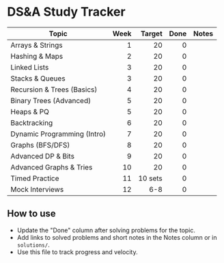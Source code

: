 # DS&A Study Tracker

| Topic | Week | Target | Done | Notes |
|---|---:|---:|---:|---|
| Arrays & Strings | 1 | 20 | 0 | |
| Hashing & Maps | 2 | 20 | 0 | |
| Linked Lists | 3 | 20 | 0 | |
| Stacks & Queues | 3 | 20 | 0 | |
| Recursion & Trees (Basics) | 4 | 20 | 0 | |
| Binary Trees (Advanced) | 5 | 20 | 0 | |
| Heaps & PQ | 5 | 20 | 0 | |
| Backtracking | 6 | 20 | 0 | |
| Dynamic Programming (Intro) | 7 | 20 | 0 | |
| Graphs (BFS/DFS) | 8 | 20 | 0 | |
| Advanced DP & Bits | 9 | 20 | 0 | |
| Advanced Graphs & Tries | 10 | 20 | 0 | |
| Timed Practice | 11 | 10 sets | 0 | |
| Mock Interviews | 12 | 6-8 | 0 | |


## How to use
- Update the "Done" column after solving problems for the topic.
- Add links to solved problems and short notes in the Notes column or in `solutions/`.
- Use this file to track progress and velocity.
